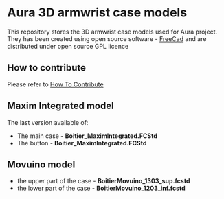 # Aura 3D armwrist case models
This repository stores the 3D armwrist case models used for Aura project.
 They has been created using open source software - [FreeCad](https://www.freecadweb.org/) and are distributed under open source GPL licence

## How to contribute

Please refer to [How To Contribute](https://github.com/Aura-healthcare/Aura_CAD/blob/master/CONTRIBUTING.md)
 ## Maxim Integrated model

The last version available of:

* The main case - **Boitier_MaximIntegrated.FCStd**
* The button - **Boitier_MaximIntegrated.FCStd**


 ## Movuino model

 * the upper part of the case - **BoitierMovuino_1303_sup.fcstd**
 * the lower part of the case - **BoitierMovuino_1203_inf.fcstd**
